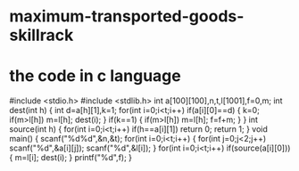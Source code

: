 # maximum-transported-goods-skillrack
# the code in c language
#include <stdio.h>
#include <stdlib.h>
int a[100][100],n,t,l[1001],f=0,m;
int dest(int h)
{
    int d=a[h][1],k=1;
    for(int i=0;i<t;i++)
        if(a[i][0]==d)
        {
        k=0;
        if(m>l[h])
        m=l[h];
        dest(i);
        }
    if(k==1)
    {
        if(m>l[h])
        m=l[h];
        f=f+m;
    }
}
int source(int h)
{
    for(int i=0;i<t;i++)
        if(h==a[i][1])
        return 0;
    return 1;
}
void main()
{
    scanf("%d%d",&n,&t);
    for(int i=0;i<t;i++)
    {
    for(int j=0;j<2;j++)
    scanf("%d",&a[i][j]);
    scanf("%d",&l[i]);
    }
    for(int i=0;i<t;i++)
      if(source(a[i][0]))
      {
        m=l[i];
        dest(i);
      }
    printf("%d",f);
}
